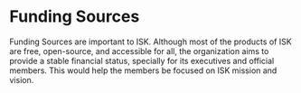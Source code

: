 # Funding Sources

Funding Sources are important to ISK. Although most of the products of ISK are free, open-source, and accessible for all, the organization aims to provide a stable financial status, specially for its executives and official members. This would help the members be focused on ISK mission and vision.